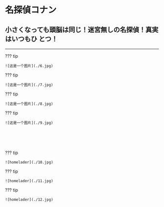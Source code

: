 #   名探偵コナン  




## 小さくなっても頭脳は同じ！迷宮無しの名探偵！真実はいつもひ  とつ！   


####   

***

??? tip 

    ![这是一个图片](./6.jpg)  
	
??? tip

    ![这是一个图片](./7.jpg)
??? tip

    ![这是一个图片](./8.jpg)  

	
??? tip

    ![这是一个图片](./9.jpg)  
​	
​	
​	
​	
??? tip

    ![homelader](./10.jpg) 

	
??? tip

    ![homelader](./11.jpg)
	
??? tip 

    ![homelader](./12.jpg)  